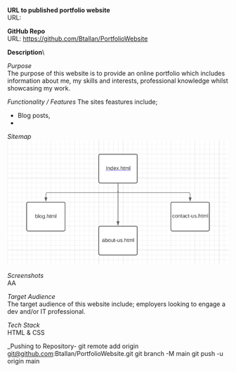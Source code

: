 **URL to published portfolio website**\
URL:

**GitHub Repo**\
URL: https://github.com/Btallan/PortfolioWebsite


**Description**\

_Purpose_\
The purpose of this website is to provide an online portfolio which includes information about me, my skills and interests, professional knowledge whilst showcasing my work.

_Functionality / Features_
The sites feastures include;
- Blog posts,
- 

_Sitemap_\
![image](\img\screenshots\PortfolioWebsite-Sitemap.PNG)

_Screenshots_\
AA

_Target Audience_\
The target audience of this website include; employers looking to engage a dev and/or IT professional.

_Tech Stack_\
HTML & CSS



_Pushing to Repository-
git remote add origin git@github.com:Btallan/PortfolioWebsite.git
git branch -M main
git push -u origin main






